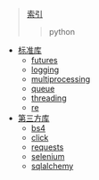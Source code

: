﻿>[索引](../readme.md)
>>python

- [标准库]()
  - [futures](/0x01_python/python标准库/futures.md)
  - [logging](/0x01_python/python标准库/logging.md)
  - [multiprocessing](/0x01_python/python标准库/multiprocessing.md)
  - [queue](/0x01_python/python标准库/queue.md)
  - [threading](/0x01_python/python标准库/threading.md)
  - [re](/0x01_python/python标准库/re.md)
- [第三方库]()
  - [bs4](/0x01_python/python第三方库/bs4.md)
  - [click](/0x01_python/python第三方库/click.md)
  - [requests](/0x01_python/python第三方库/requests.md)
  - [selenium](/0x01_python/python第三方库/selenium.md)
  - [sqlalchemy](/0x01_python/python第三方库/sqlalchemy.md)